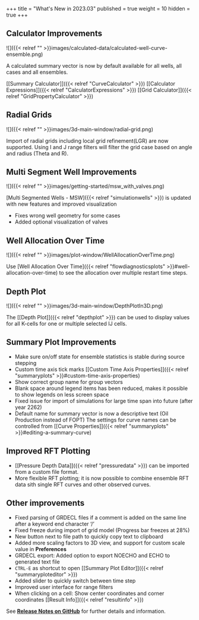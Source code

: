 +++
title = "What's New in 2023.03"
published = true
weight = 10
hidden = true
+++



## Calculator Improvements
![]({{< relref "" >}}images/calculated-data/calculated-well-curve-ensemble.png)

A calculated summary vector is now by default available for all wells, all cases and all ensembles.

[[Summary Calculator]]({{< relref "CurveCalculator" >}})  [[Calculator Expressions]]({{< relref "CalculatorExpressions" >}}) [[Grid Calculator]]({{< relref "GridPropertyCalculator" >}}) 

## Radial Grids
![]({{< relref "" >}}images/3d-main-window/radial-grid.png)

Import of radial grids including local grid refinement(LGR) are now supported. Using I and J range filters will filter the grid case based on angle and radius (Theta and R).

## Multi Segment Well Improvements
![]({{< relref "" >}}images/getting-started/msw_with_valves.png)

[Multi Segmented Wells - MSW]({{< relref "simulationwells" >}}) is updated with new features and improved visualization
- Fixes wrong well geometry for some cases
- Added optional visualization of valves

## Well Allocation Over Time
![]({{< relref "" >}}images/plot-window/WellAllocationOverTime.png)

Use [Well Allocation Over Time]({{< relref "flowdiagnosticsplots" >}}#well-allocation-over-time) to see the allocation over multiple restart time steps.

## Depth Plot

![]({{< relref "" >}}images/3d-main-window/DepthPlotIn3D.png)

The [[Depth Plot]]({{< relref "depthplot" >}}) can be used to display values for all K-cells for one or multiple selected IJ cells.

## Summary Plot Improvements

- Make sure on/off state for ensemble statistics is stable during source stepping
- Custom time axis tick marks [[Custom Time Axis Properties]]({{< relref "summaryplots" >}}#custom-time-axis-properties)
- Show correct group name for group vectors
- Blank space around legend items has been reduced, makes it possible to show legends on less screen space
- Fixed issue for import of simulations for large time span into future (after year 2262)
- Default name for summary vector is now a descriptive text (Oil Production instead of FOPT) The settings for curve names can be controlled from [[Curve Properties]]({{< relref "summaryplots" >}}#editing-a-summary-curve)

## Improved RFT Plotting

- [[Pressure Depth Data]]({{< relref "pressuredata" >}}) can be imported from a custom file format.
- More flexible RFT plotting; it is now possible to combine ensemble RFT data sith single RFT curves and other observed curves.


## Other improvements

- Fixed parsing of GRDECL files if a comment is added on the same line after a keyword end character ‘/’
- Fixed freeze during import of grid model (Progress bar freezes at 28%)
- New button next to file path to quickly copy text to clipboard
- Added more scaling factors to 3D view, and support for custom scale value in **Preferences**
- GRDECL export: Added option to export NOECHO and ECHO to generated text file
- `CTRL-E` as shortcut to open [[Summary Plot Editor]]({{< relref "summaryploteditor" >}}) 
- Added slider to quickly switch between time step
- Improved user interface for range filters
- When clicking on a cell: Show center coordinates and corner coordinates [[Result Info]]({{< relref "resultinfo" >}}) 



See [**Release Notes on GitHub**](https://github.com/OPM/ResInsight/releases/) for further details and information.